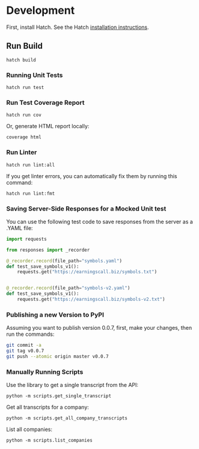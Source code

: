 # Development

First, install Hatch.  See the Hatch [installation instructions](https://hatch.pypa.io/latest/install/).


## Run Build

```shell
hatch build
```


### Running Unit Tests

```shell
hatch run test
```

### Run Test Coverage Report


```shell
hatch run cov
```

Or, generate HTML report locally:

```shell
coverage html
```

### Run Linter

```shell
hatch run lint:all
```

If you get linter errors, you can automatically fix them by running this command:

```shell
hatch run lint:fmt
```



### Saving Server-Side Responses for a Mocked Unit test

You can use the following test code to save responses from the server as a .YAML file:

```python
import requests

from responses import _recorder

@_recorder.record(file_path="symbols.yaml")
def test_save_symbols_v1():
    requests.get("https://earningscall.biz/symbols.txt")


@_recorder.record(file_path="symbols-v2.yaml")
def test_save_symbols_v1():
    requests.get("https://earningscall.biz/symbols-v2.txt")
```



### Publishing a new Version to PyPI

Assuming you want to publish version 0.0.7, first, make your changes, then run the commands:

```sh
git commit -a
git tag v0.0.7
git push --atomic origin master v0.0.7
```



### Manually Running Scripts

Use the library to get a single transcript from the API:

```shell
python -m scripts.get_single_transcript
```

Get all transcripts for a company:

```shell
python -m scripts.get_all_company_transcripts
```

List all companies:

```shell
python -m scripts.list_companies
```
